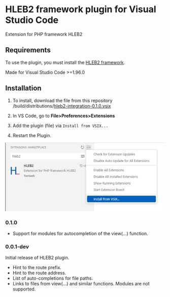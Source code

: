 # HLEB2 framework plugin for Visual Studio Code

Extension for PHP framework HLEB2


## Requirements

To use the plugin, you must install the [HLEB2 framework](https://github.com/phphleb/hleb).

Made for Visual Studio Code >=1.96.0

## Installation

1) To install, download the file from this repository /build/distributions/[hleb2-integration-0.1.0.vsix](https://github.com/phphleb/hleb2-vsc-plugin/raw/refs/heads/main/build/distributions/hleb2-integration-0.1.0.vsix)

2) In VS Code, go to **File>Preferences>Extensions**

3) Add the plugin (file) via `Install from VSIX...`

4) Restart the Plugin.

![install](https://raw.githubusercontent.com/phphleb/hleb2-vsc-plugin/refs/heads/main/images/extensions-load.jpg)

### 0.1.0

+ Support for modules for autocompletion of the view(...) function.

### 0.0.1-dev

Initial release of HLEB2 plugin.
+ Hint to the route prefix.
+ Hint to the route address.
+ List of auto-completions for file paths.
+ Links to files from view(...) and similar functions. Modules are not supported.

